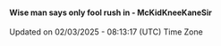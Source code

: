 #### Wise man says only fool rush in - McKidKneeKaneSir
Updated on 02/03/2025 - 08:13:17 (UTC) Time Zone
